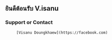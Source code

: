 ## ยินดีต้อนรับ V.isanu



### Support or Contact
         [Visanu Doungkhaew](https://facebook.com)

